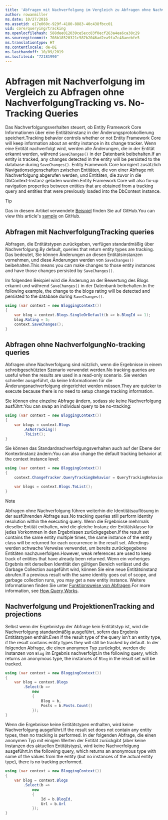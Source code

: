 ```yaml
---
title: 'Abfragen mit Nachverfolgung im Vergleich zu Abfragen ohne Nachverfolgung: EF Core'
author: rowanmiller
ms.date: 10/27/2016
ms.assetid: e17e060c-929f-4180-8883-40c438fbcc01
uid: core/querying/tracking
ms.openlocfilehash: 588dee012039ce5ecc83f0ecf263a4ea6ca38c29
ms.sourcegitcommit: 708b18520321c587b2046ad2ea9fa7c48aeebfe5
ms.translationtype: HT
ms.contentlocale: de-DE
ms.lasthandoff: 10/09/2019
ms.locfileid: "72181990"
---
```

# <a name="tracking-vs-no-tracking-queries"></a><span data-ttu-id="8d3b6-102">Abfragen mit Nachverfolgung im Vergleich zu Abfragen ohne Nachverfolgung</span><span class="sxs-lookup"><span data-stu-id="8d3b6-102">Tracking vs. No-Tracking Queries</span></span>

<span data-ttu-id="8d3b6-103">Das Nachverfolgungsverhalten steuert, ob Entity Framework Core Informationen über eine Entitätsinstanz in der Änderungsprotokollierung speichert.</span><span class="sxs-lookup"><span data-stu-id="8d3b6-103">Tracking behavior controls whether or not Entity Framework Core will keep information about an entity instance in its change tracker.</span></span> <span data-ttu-id="8d3b6-104">Wenn eine Entität nachverfolgt wird, werden alle Änderungen, die in der Entität erkannt werden, während `SaveChanges()` in der Datenbank beibehalten.</span><span class="sxs-lookup"><span data-stu-id="8d3b6-104">If an entity is tracked, any changes detected in the entity will be persisted to the database during `SaveChanges()`.</span></span> <span data-ttu-id="8d3b6-105">Entity Framework Core korrigiert zusätzlich Navigationseigenschaften zwischen Entitäten, die von einer Abfrage mit Nachverfolgung abgerufen werden, und Entitäten, die zuvor in die DbContext-Instanz geladen wurden.</span><span class="sxs-lookup"><span data-stu-id="8d3b6-105">Entity Framework Core will also fix-up navigation properties between entities that are obtained from a tracking query and entities that were previously loaded into the DbContext instance.</span></span>

> [!TIP]  
> <span data-ttu-id="8d3b6-106">Das in diesem Artikel verwendete [Beispiel](https://github.com/aspnet/EntityFramework.Docs/tree/master/samples/core/Querying) finden Sie auf GitHub.</span><span class="sxs-lookup"><span data-stu-id="8d3b6-106">You can view this article's [sample](https://github.com/aspnet/EntityFramework.Docs/tree/master/samples/core/Querying) on GitHub.</span></span>

## <a name="tracking-queries"></a><span data-ttu-id="8d3b6-107">Abfragen mit Nachverfolgung</span><span class="sxs-lookup"><span data-stu-id="8d3b6-107">Tracking queries</span></span>

<span data-ttu-id="8d3b6-108">Abfragen, die Entitätstypen zurückgeben, verfügen standardmäßig über Nachverfolgung.</span><span class="sxs-lookup"><span data-stu-id="8d3b6-108">By default, queries that return entity types are tracking.</span></span> <span data-ttu-id="8d3b6-109">Das bedeutet, Sie können Änderungen an diesen Entitätsinstanzen vornehmen, und diese Änderungen werden von `SaveChanges()` beibehalten.</span><span class="sxs-lookup"><span data-stu-id="8d3b6-109">This means you can make changes to those entity instances and have those changes persisted by `SaveChanges()`.</span></span>

<span data-ttu-id="8d3b6-110">Im folgenden Beispiel wird die Änderung an der Bewertung des Blogs erkannt und während `SaveChanges()` in der Datenbank beibehalten.</span><span class="sxs-lookup"><span data-stu-id="8d3b6-110">In the following example, the change to the blogs rating will be detected and persisted to the database during `SaveChanges()`.</span></span>

<!-- [!code-csharp[Main](samples/core/Querying/Tracking/Sample.cs)] -->
``` csharp
using (var context = new BloggingContext())
{
    var blog = context.Blogs.SingleOrDefault(b => b.BlogId == 1);
    blog.Rating = 5;
    context.SaveChanges();
}
```

## <a name="no-tracking-queries"></a><span data-ttu-id="8d3b6-111">Abfragen ohne Nachverfolgung</span><span class="sxs-lookup"><span data-stu-id="8d3b6-111">No-tracking queries</span></span>

<span data-ttu-id="8d3b6-112">Abfragen ohne Nachverfolgung sind nützlich, wenn die Ergebnisse in einem schreibgeschützten Szenario verwendet werden.</span><span class="sxs-lookup"><span data-stu-id="8d3b6-112">No tracking queries are useful when the results are used in a read-only scenario.</span></span> <span data-ttu-id="8d3b6-113">Sie werden schneller ausgeführt, da keine Informationen für die Änderungsnachverfolgung eingerichtet werden müssen.</span><span class="sxs-lookup"><span data-stu-id="8d3b6-113">They are quicker to execute because there is no need to setup change tracking information.</span></span>

<span data-ttu-id="8d3b6-114">Sie können eine einzelne Abfrage ändern, sodass sie keine Nachverfolgung ausführt:</span><span class="sxs-lookup"><span data-stu-id="8d3b6-114">You can swap an individual query to be no-tracking:</span></span>

<!-- [!code-csharp[Main](samples/core/Querying/Tracking/Sample.cs?highlight=4)] -->
``` csharp
using (var context = new BloggingContext())
{
    var blogs = context.Blogs
        .AsNoTracking()
        .ToList();
}
```

<span data-ttu-id="8d3b6-115">Sie können das Standardnachverfolgungsverhalten auch auf der Ebene der Kontextinstanz ändern:</span><span class="sxs-lookup"><span data-stu-id="8d3b6-115">You can also change the default tracking behavior at the context instance level:</span></span>

<!-- [!code-csharp[Main](samples/core/Querying/Tracking/Sample.cs?highlight=3)] -->
``` csharp
using (var context = new BloggingContext())
{
    context.ChangeTracker.QueryTrackingBehavior = QueryTrackingBehavior.NoTracking;

    var blogs = context.Blogs.ToList();
}
```

> [!NOTE]  
> <span data-ttu-id="8d3b6-116">Abfragen ohne Nachverfolgung führen weiterhin die Identitätsauflösung in der ausführenden Abfrage aus.</span><span class="sxs-lookup"><span data-stu-id="8d3b6-116">No tracking queries still perform identity resolution within the executing query.</span></span> <span data-ttu-id="8d3b6-117">Wenn die Ergebnisse mehrmals dieselbe Entität enthalten, wird die gleiche Instanz der Entitätsklasse für jedes Vorkommen in den Ergebnissen zurückgegeben.</span><span class="sxs-lookup"><span data-stu-id="8d3b6-117">If the result set contains the same entity multiple times, the same instance of the entity class will be returned for each occurrence in the result set.</span></span> <span data-ttu-id="8d3b6-118">Allerdings werden schwache Verweise verwendet, um bereits zurückgegebene Entitäten nachzuverfolgen.</span><span class="sxs-lookup"><span data-stu-id="8d3b6-118">However, weak references are used to keep track of entities that have already been returned.</span></span> <span data-ttu-id="8d3b6-119">Wenn ein vorheriges Ergebnis mit derselben Identität den gültigen Bereich verlässt und die Garbage Collection ausgeführt wird, können Sie eine neue Entitätsinstanz abrufen.</span><span class="sxs-lookup"><span data-stu-id="8d3b6-119">If a previous result with the same identity goes out of scope, and garbage collection runs, you may get a new entity instance.</span></span> <span data-ttu-id="8d3b6-120">Weitere Informationen finden Sie unter [Funktionsweise von Abfragen](xref:core/querying/how-query-works).</span><span class="sxs-lookup"><span data-stu-id="8d3b6-120">For more information, see [How Query Works](xref:core/querying/how-query-works).</span></span>

## <a name="tracking-and-projections"></a><span data-ttu-id="8d3b6-121">Nachverfolgung und Projektionen</span><span class="sxs-lookup"><span data-stu-id="8d3b6-121">Tracking and projections</span></span>

<span data-ttu-id="8d3b6-122">Selbst wenn der Ergebnistyp der Abfrage kein Entitätstyp ist, wird die Nachverfolgung standardmäßig ausgeführt, sofern das Ergebnis Entitätstypen enthält.</span><span class="sxs-lookup"><span data-stu-id="8d3b6-122">Even if the result type of the query isn't an entity type, if the result contains entity types they will still be tracked by default.</span></span> <span data-ttu-id="8d3b6-123">In der folgenden Abfrage, die einen anonymen Typ zurückgibt, werden die Instanzen von `Blog` im Ergebnis nachverfolgt.</span><span class="sxs-lookup"><span data-stu-id="8d3b6-123">In the following query, which returns an anonymous type, the instances of `Blog` in the result set will be tracked.</span></span>

<!-- [!code-csharp[Main](samples/core/Querying/Tracking/Sample.cs?highlight=7)] -->
``` csharp
using (var context = new BloggingContext())
{
    var blog = context.Blogs
        .Select(b =>
            new
            {
                Blog = b,
                Posts = b.Posts.Count()
            });
}
```

<span data-ttu-id="8d3b6-124">Wenn die Ergebnisse keine Entitätstypen enthalten, wird keine Nachverfolgung ausgeführt.</span><span class="sxs-lookup"><span data-stu-id="8d3b6-124">If the result set does not contain any entity types, then no tracking is performed.</span></span> <span data-ttu-id="8d3b6-125">In der folgenden Abfrage, die einen anonymen Typ mit einigen Werten der Entität zurückgibt (aber keine Instanzen des aktuellen Entitätstyps), wird keine Nachverfolgung ausgeführt.</span><span class="sxs-lookup"><span data-stu-id="8d3b6-125">In the following query, which returns an anonymous type with some of the values from the entity (but no instances of the actual entity type), there is no tracking performed.</span></span>

<!-- [!code-csharp[Main](samples/core/Querying/Tracking/Sample.cs)] -->
``` csharp
using (var context = new BloggingContext())
{
    var blog = context.Blogs
        .Select(b =>
            new
            {
                Id = b.BlogId,
                Url = b.Url
            });
}
```
